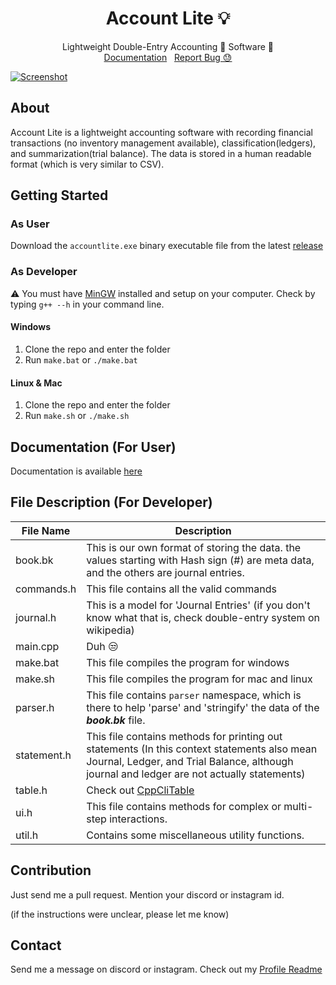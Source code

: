 <p align="center">
  <h1 align="center">Account Lite 💡</h1>
  <p align="center">
    Lightweight Double-Entry Accounting 💸 Software 🚀
    <br />
    <a href="https://captainayan.github.io/accountlite/#docs">Documentation</a> &nbsp;
    <a href="https://github.com/captainAyan/accountlite/issues">Report Bug 😓</a>
  </p>
</p>

[![Screenshot](https://raw.githubusercontent.com/captainAyan/accountlite/main/screenshots/1.png)](https://github.com/captainAyan/accountlite)

## About

Account Lite is a lightweight accounting software with recording financial transactions (no inventory management available), classification(ledgers), and summarization(trial balance). The data is stored in a human readable format (which is very similar to CSV).

## Getting Started
### As User
Download the `accountlite.exe` binary executable file from the latest [release](https://github.com/captainAyan/accountlite/releases/latest)

### As Developer
⚠ You must have [MinGW](https://sourceforge.net/projects/mingw/) installed and setup on your computer. Check by typing `g++ --h` in your command line.

#### Windows
1. Clone the repo and enter the folder
2. Run `make.bat` or `./make.bat`

#### Linux & Mac
1. Clone the repo and enter the folder
2. Run `make.sh` or `./make.sh`

## Documentation (For User)
Documentation is available [here](https://captainayan.github.io/accountlite/#docs)

## File Description (For Developer)
File Name | Description
-|-|
book.bk | This is our own format of storing the data. the values starting with Hash sign (#) are meta data, and the others are journal entries.
commands.h | This file contains all the valid commands
journal.h | This is a model for 'Journal Entries' (if you don't know what that is, check double-entry system on wikipedia)
main.cpp | Duh 😒
make.bat | This file compiles the program for windows
<span>make</span>.sh | This file compiles the program for mac and linux
parser.h | This file contains `parser` namespace, which is there to help 'parse' and 'stringify' the data of the ***book.bk*** file.
statement.h | This file contains methods for printing out statements (In this context statements also mean Journal, Ledger, and Trial Balance, although journal and ledger are not actually statements)
table.h | Check out [CppCliTable](https://github.com/captainAyan/CppCliTable)
ui.h | This file contains methods for complex or multi-step interactions.
util.h | Contains some miscellaneous utility functions.

## Contribution
Just send me a pull request. Mention your discord or instagram id.

(if the instructions were unclear, please let me know)

## Contact
Send me a message on discord or instagram. Check out my [Profile Readme](https://github.com/captainAyan)